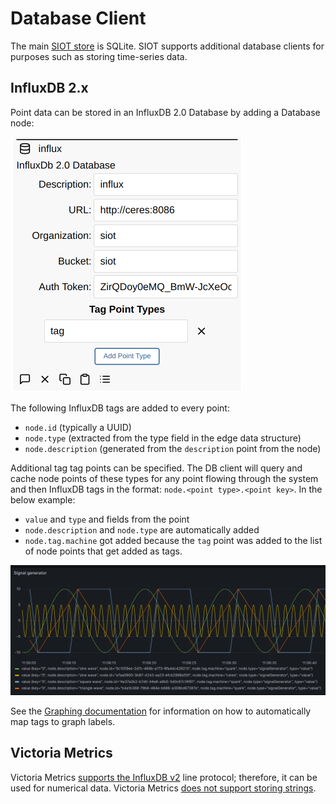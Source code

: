 # Database Client

The main [SIOT store](../ref/store.md) is SQLite. SIOT supports additional
database clients for purposes such as storing time-series data.

## InfluxDB 2.x

Point data can be stored in an InfluxDB 2.0 Database by adding a Database node:

<img src="assets/image-20240319111031186.png" alt="image-20240319111031186" style="zoom:50%;" />

The following InfluxDB tags are added to every point:

- `node.id` (typically a UUID)
- `node.type` (extracted from the type field in the edge data structure)
- `node.description` (generated from the `description` point from the node)

Additional tag tag points can be specified. The DB client will query and cache
node points of these types for any point flowing through the system and then
InfluxDB tags in the format: `node.<point type>.<point key>`. In the below
example:

- `value` and `type` and fields from the point
- `node.description` and `node.type` are automatically added
- `node.tag.machine` got added because the `tag` point was added to the list of
  node points that get added as tags.

![image-20240319110846431](assets/image-20240319110846431.png)

See the [Graphing documentation](graphing.md) for information on how to
automatically map tags to graph labels.

## Victoria Metrics

Victoria Metrics
[supports the InfluxDB v2](https://docs.victoriametrics.com/#how-to-send-data-in-influxdb-v2-format)
line protocol; therefore, it can be used for numerical data. Victoria Metrics
[does not support storing strings](https://stackoverflow.com/questions/66406899/does-victoriametrics-have-some-way-to-store-string-value-instead-float64).
